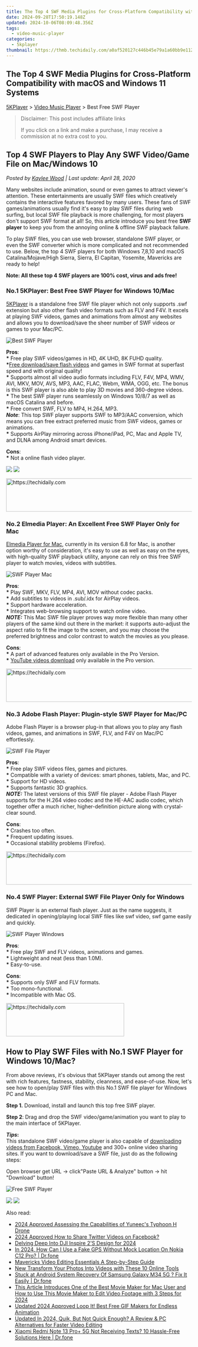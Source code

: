 ```yaml
---
title: The Top 4 SWF Media Plugins for Cross-Platform Compatibility with macOS and Windows 11 Systems
date: 2024-09-28T17:50:19.148Z
updated: 2024-10-06T08:09:48.356Z
tags:
  - video-music-player
categories:
  - 5kplayer
thumbnail: https://thmb.techidaily.com/a0af520127c446b45e79a1a60bb9e112f600a93717f2bc1e33482afa7bcb7676.jpg
---
```


## The Top 4 SWF Media Plugins for Cross-Platform Compatibility with macOS and Windows 11 Systems

[5KPlayer](https://tools.techidaily.com/5kplayer/products/) \> [Video Music Player](https://tools.techidaily.com/5kplayer/video-music-player/) \> Best Free SWF Player

>  Disclaimer: This post includes affiliate links
>
>  If you click on a link and make a purchase, I may receive a commission at no extra cost to you.
>

## Top 4 SWF Players to Play Any SWF Video/Game File on Mac/Windows 10

 _Posted by [Kaylee Wood](https://www.quora.com/profile/Amanda-Hu-21) | Last update: April 28, 2020_

Many websites include animation, sound or even games to attract viewer's attention. These entertainments are usually SWF files which creatively contains the interactive features favored by many users. These fans of SWF games/animations usually find it's easy to play SWF files during web surfing, but local SWF file playback is more challenging, for most players don't support SWF format at all! So, this article introduce you best free **SWF player** to keep you from the annoying online & offline SWF playback failure.

To play SWF files, you can use web browser, standalone SWF player, or even the SWF converter which is more complicated and not recommended to use. Below, the top 4 SWF players for both Windows 7,8,10 and macOS Catalina/Mojave/High Sierra, Sierra, El Capitan, Yosemite, Mavericks are ready to help!

**Note: All these top 4 SWF players are 100% cost, virus and ads free!**

### No.1 5KPlayer: Best Free SWF Player for Windows 10/Mac

[5KPlayer](https://tools.techidaily.com/5kplayer/video-music-player/) is a standalone free SWF file player which not only supports .swf extension but also other flash video formats such as FLV and F4V. It excels at playing SWF videos, games and animations from almost any websites and allows you to download/save the sheer number of SWF videos or games to your Mac/PC. 

![Best SWF Player](https://www.5kplayer.com/video-music-player/img/ui-mac.jpg) 

**Pros**:  
**\*** Free play SWF videos/games in HD, 4K UHD, 8K FUHD quality.  
**\***[Free download/save flash videos](https://tools.techidaily.com/5kplayer/youtube-download/) and games in SWF format at superfast speed and with original quality!  
**\*** Supports almost all video audio formats including FLV, F4V, MP4, WMV, AVI, MKV, MOV, AVS, MP3, AAC, FLAC, Webm, WMA, OGG, etc. The bonus is this SWF player is also able to play 3D movies and 360-degree videos.  
**\*** The best SWF player runs seamlessly on Windows 10/8/7 as well as macOS Catalina and before.  
**\*** Free convert SWF, FLV to MP4, H.264, MP3.  
**_Note_**: This top SWF player supports SWF to MP3/AAC conversion, which means you can free extract preferred music from SWF videos, games or animations.  
**\*** Supports AirPlay mirroring across iPhone/iPad, PC, Mac and Apple TV, and DLNA among Android smart devices.

**Cons**:  
**\*** Not a online flash video player. 

[![](https://www.5kplayer.com/video-music-player/../button/freedownwhitewin.png)](https://tools.techidaily.com/5kplayer/products/) [![](https://www.5kplayer.com/video-music-player/../button/freedownbackmac.png)](https://tools.techidaily.com/5kplayer/products/) 

<!-- affiliate ads begin -->
<a href="https://appsumo.8odi.net/c/5597632/2132160/7443" target="_top" id="2132160">
  <img src="//a.impactradius-go.com/display-ad/7443-2132160" border="0" alt="https://techidaily.com" width="600" height="90"/>
</a>
<img height="0" width="0" src="https://appsumo.8odi.net/i/5597632/2132160/7443" style="position:absolute;visibility:hidden;" border="0" />
<!-- affiliate ads end -->

###  No.2 Elmedia Player: An Excellent Free SWF Player Only for Mac

[Elmedia Player for Mac](https://tools.techidaily.com/eltima/products/), currently in its version 6.8 for Mac, is another option worthy of consideration, it's easy to use as well as easy on the eyes, with high-quality SWF playback utility, anyone can rely on this free SWF player to watch movies, videos with subtitles.

![SWF Player Mac](https://www.5kplayer.com/video-music-player/img/elmedia-player-mac.jpg) 

**Pros**:  
**\*** Play SWF, MKV, FLV, MP4, AVI, MOV without codec packs.  
**\*** Add subtitles to videos in .sub/.idx for AirPlay videos.  
**\*** Support hardware acceleration.  
**\*** Integrates web-browsing support to watch online video.  
_**NOTE:**_ This Mac SWF file player proves way more flexible than many other players of the same kind out there in the market: it supports auto-adjust the aspect ratio to fit the image to the screen, and you may choose the preferred brightness and color contrast to watch the movies as you please. 

**Cons**:   
**\*** A part of advanced features only available in the Pro Version.  
**\*** [YouTube videos download](https://tools.techidaily.com/5kplayer/youtube-download/) only available in the Pro version.

<!-- affiliate ads begin -->
<a href="https://appsumo.8odi.net/c/5597632/2082539/7443" target="_top" id="2082539">
  <img src="//a.impactradius-go.com/display-ad/7443-2082539" border="0" alt="https://techidaily.com" width="728" height="90"/>
</a>
<img height="0" width="0" src="https://appsumo.8odi.net/i/5597632/2082539/7443" style="position:absolute;visibility:hidden;" border="0" />
<!-- affiliate ads end -->

### No.3 Adobe Flash Player: Plugin-style SWF Player for Mac/PC

Adobe Flash Player is a browser plug-in that allows you to play any flash videos, games, and animations in SWF, FLV, and F4V on Mac/PC effortlessly.

![SWF File Player](https://www.5kplayer.com/video-music-player/img/5kp-adobeflash-zjy.jpg) 

**Pros**:  
**\*** Free play SWF videos files, games and pictures.  
**\*** Compatible with a variety of devices: smart phones, tablets, Mac, and PC.  
**\*** Support for HD videos.  
**\*** Supports fantastic 3D graphics.  
_**NOTE:**_ The latest versions of this SWF file player - Adobe Flash Player supports for the H.264 video codec and the HE-AAC audio codec, which together offer a much richer, higher-definition picture along with crystal-clear sound. 

**Cons**:   
**\*** Crashes too often.  
**\*** Frequent updating issues.  
**\*** Occasional stability problems (Firefox).

<!-- affiliate ads begin -->
<a href="https://jalbum-affiliate-program.sjv.io/c/5597632/1838960/17916" target="_top" id="1838960">
  <img src="//a.impactradius-go.com/display-ad/17916-1838960" border="0" alt="https://techidaily.com" width="728" height="90"/>
</a>
<img height="0" width="0" src="https://jalbum-affiliate-program.sjv.io/i/5597632/1838960/17916" style="position:absolute;visibility:hidden;" border="0" />
<!-- affiliate ads end -->

### No.4 SWF Player: External SWF File Player Only for Windows

SWF Player is an external flash player. Just as the name suggests, it dedicated in opening/playing local SWF files like swf video, swf game easily and quickly. 

![SWF Player Windows](https://www.5kplayer.com/video-music-player/img/swf-player-0229.jpg) 

**Pros**:   
**\*** Free play SWF and FLV videos, animations and games.  
**\*** Lightweight and neat (less than 1.0M).  
**\*** Easy-to-use.

**Cons**:   
**\*** Supports only SWF and FLV formats.  
**\*** Too mono-functional.  
**\*** Incompatible with Mac OS.

<!-- affiliate ads begin -->
<a href="https://aligracehair.sjv.io/c/5597632/2135371/19272" target="_top" id="2135371">
  <img src="//a.impactradius-go.com/display-ad/19272-2135371" border="0" alt="https://techidaily.com" width="320" height="90"/>
</a>
<img height="0" width="0" src="https://aligracehair.sjv.io/i/5597632/2135371/19272" style="position:absolute;visibility:hidden;" border="0" />
<!-- affiliate ads end -->

## How to Play SWF Files with No.1 SWF Player for Windows 10/Mac?

From above reviews, it's obvious that 5KPlayer stands out among the rest with rich features, fastness, stability, cleanness, and ease-of-use. Now, let's see how to open/play SWF files with this No.1 SWF file player for Windows PC and Mac. 

**Step 1.** Download, install and launch this top free SWF player. 

**Step 2**: Drag and drop the SWF video/game/animation you want to play to the main interface of 5KPlayer. 

**_Tips_:**  
 This standalone SWF video/game player is also capable of [downloading videos from Facebook, Vimeo, Youtube](https://tools.techidaily.com/5kplayer/youtube-download/) and 300+ online video sharing sites. If you want to download/save a SWF file, just do as the following steps: 

Open browser get URL -> click"Paste URL & Analyze" button -> hit "Download" button!

![Free SWF Player](https://www.5kplayer.com/video-music-player/img/torrent-player-xsy-0430.jpg) 

[![](https://www.5kplayer.com/video-music-player/../button/freedownwhitewin.png)](https://tools.techidaily.com/5kplayer/products/) [![](https://www.5kplayer.com/video-music-player/../button/freedownbackmac.png)](https://tools.techidaily.com/5kplayer/products/)

<ins class="adsbygoogle"
     style="display:block"
     data-ad-format="autorelaxed"
     data-ad-client="ca-pub-7571918770474297"
     data-ad-slot="1223367746"></ins>

<ins class="adsbygoogle"
     style="display:block"
     data-ad-client="ca-pub-7571918770474297"
     data-ad-slot="8358498916"
     data-ad-format="auto"
     data-full-width-responsive="true"></ins>

<span class="atpl-alsoreadstyle">Also read:</span>
<div><ul>
<li><a href="https://article-helps.techidaily.com/2024-approved-assessing-the-capabilities-of-yuneecs-typhoon-h-drone/"><u>2024 Approved Assessing the Capabilities of Yuneec's Typhoon H Drone</u></a></li>
<li><a href="https://twitter-videos.techidaily.com/2024-approved-how-to-share-twitter-videos-on-facebook/"><u>2024 Approved How to Share Twitter Videos on Facebook?</u></a></li>
<li><a href="https://fox-info.techidaily.com/delving-deep-into-dji-inspire-2s-design-for-2024/"><u>Delving Deep Into DJI Inspire 2'S Design for 2024</u></a></li>
<li><a href="https://review-topics.techidaily.com/in-2024-how-can-i-use-a-fake-gps-without-mock-location-on-nokia-c12-pro-drfone-by-drfone-virtual-android/"><u>In 2024, How Can I Use a Fake GPS Without Mock Location On Nokia C12 Pro? | Dr.fone</u></a></li>
<li><a href="https://video-ai-editor.techidaily.com/mavericks-video-editing-essentials-a-step-by-step-guide/"><u>Mavericks Video Editing Essentials A Step-by-Step Guide</u></a></li>
<li><a href="https://video-ai-editor.techidaily.com/new-transform-your-photos-into-videos-with-these-10-online-tools/"><u>New Transform Your Photos Into Videos with These 10 Online Tools</u></a></li>
<li><a href="https://howto.techidaily.com/stuck-at-android-system-recovery-of-samsung-galaxy-m34-5g-fix-it-easily-drfone-by-drfone-fix-android-problems-fix-android-problems/"><u>Stuck at Android System Recovery Of Samsung Galaxy M34 5G ? Fix It Easily | Dr.fone</u></a></li>
<li><a href="https://video-ai-editor.techidaily.com/this-article-introduces-one-of-the-best-movie-maker-for-mac-user-and-how-to-use-this-movie-maker-to-edit-video-footage-with-3-steps-for-2024/"><u>This Article Introduces One of the Best Movie Maker for Mac User and How to Use This Movie Maker to Edit Video Footage with 3 Steps for 2024</u></a></li>
<li><a href="https://video-ai-editor.techidaily.com/updated-2024-approved-loop-it-best-free-gif-makers-for-endless-animation/"><u>Updated 2024 Approved Loop It! Best Free GIF Makers for Endless Animation</u></a></li>
<li><a href="https://video-ai-editor.techidaily.com/updated-in-2024-quik-but-not-quick-enough-a-review-and-pc-alternatives-for-faster-video-editing/"><u>Updated In 2024, Quik, But Not Quick Enough? A Review & PC Alternatives for Faster Video Editing</u></a></li>
<li><a href="https://howto.techidaily.com/xiaomi-redmi-note-13-proplus-5g-not-receiving-texts-10-hassle-free-solutions-here-drfone-by-drfone-fix-android-problems-fix-android-problems/"><u>Xiaomi Redmi Note 13 Pro+ 5G Not Receiving Texts? 10 Hassle-Free Solutions Here | Dr.fone</u></a></li>
</ul></div>

